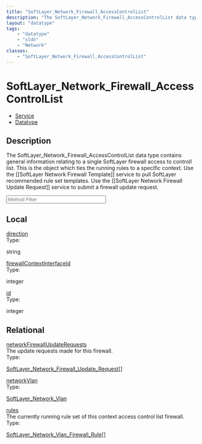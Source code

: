 ```yaml
---
title: "SoftLayer_Network_Firewall_AccessControlList"
description: "The SoftLayer_Network_Firewall_AccessControlList data type contains general information relating to a single SoftLayer f... "
layout: "datatype"
tags:
    - "datatype"
    - "sldn"
    - "Network"
classes:
    - "SoftLayer_Network_Firewall_AccessControlList"
---
```


# SoftLayer_Network_Firewall_AccessControlList
<div id='service-datatype'>
    <ul id='sldn-reference-tabs'>
    <li id='service'> <a href='/reference/services/SoftLayer_Network_Firewall_AccessControlList' >Service</a></li>    <li id='datatype'> <a href='/reference/datatypes/SoftLayer_Network_Firewall_AccessControlList' >Datatype</a></li>
    </ul>
</div>

## Description 
The SoftLayer_Network_Firewall_AccessControlList data type contains general information relating to a single SoftLayer firewall access to controll list. This is the object which ties the running rules to a specific context. Use the [[SoftLayer Network Firewall Template]] service to pull SoftLayer recommended rule set templates. Use the [[SoftLayer Network Firewall Update Request]] service to submit a firewall update request. 
<!-- Service Filer BEGIN -->
<div class="view-filters">
        <div class="clearfix">
            <div class="search-input-box">
                <input placeholder="Method Filter" onkeyup="titleSearch(inputId='prop-input', divId='properties', elementClass='prop-row')" 
                    type="text" id="prop-input" value="" size="30" maxlength="128" class="form-text">
            </div>
        </div>
</div>
<!-- Service Filer END -->

<div id="properties" class="content">
    <div id="localProperties" class="prop-content" >
        <h2>Local</h2>
                <div class='prop-row views-row'>
            <span class='views-field-title'><a href="#direction" name=direction>direction</a></span>
            <div class='views-field-body'> </div>
            <span class="type-label">Type:</span> <div class='type-content'><p>string</p></div>
        </div>
                <div class='prop-row views-row'>
            <span class='views-field-title'><a href="#firewallContextInterfaceId" name=firewallContextInterfaceId>firewallContextInterfaceId</a></span>
            <div class='views-field-body'> </div>
            <span class="type-label">Type:</span> <div class='type-content'><p>integer</p></div>
        </div>
                <div class='prop-row views-row'>
            <span class='views-field-title'><a href="#id" name=id>id</a></span>
            <div class='views-field-body'> </div>
            <span class="type-label">Type:</span> <div class='type-content'><p>integer</p></div>
        </div>
            </div>
        <div id="relationalProperties"  class="prop-content" >
        <h2>Relational</h2>
                <div class='prop-row views-row'>
            <span class='views-field-title'><a href="#networkFirewallUpdateRequests" name=networkFirewallUpdateRequests>networkFirewallUpdateRequests</a></span>
            <div class='views-field-body'>The update requests made for this firewall. </div>
            <span class="type-label">Type:</span> <div class='type-content'><p><a href='/reference/datatypes/SoftLayer_Network_Firewall_Update_Request'>SoftLayer_Network_Firewall_Update_Request[] </a></p></div>
        </div>
                <div class='prop-row views-row'>
            <span class='views-field-title'><a href="#networkVlan" name=networkVlan>networkVlan</a></span>
            <div class='views-field-body'> </div>
            <span class="type-label">Type:</span> <div class='type-content'><p><a href='/reference/datatypes/SoftLayer_Network_Vlan'>SoftLayer_Network_Vlan </a></p></div>
        </div>
                <div class='prop-row views-row'>
            <span class='views-field-title'><a href="#rules" name=rules>rules</a></span>
            <div class='views-field-body'>The currently running rule set of this context access control list firewall. </div>
            <span class="type-label">Type:</span> <div class='type-content'><p><a href='/reference/datatypes/SoftLayer_Network_Vlan_Firewall_Rule'>SoftLayer_Network_Vlan_Firewall_Rule[] </a></p></div>
        </div>
            </div>
</div>



